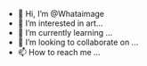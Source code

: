 - 👋 Hi, I’m @Whataimage
- 👀 I’m interested in art...
- 🌱 I’m currently learning ...
- 💞️ I’m looking to collaborate on ...
- 📫 How to reach me ...

<!---
Whataimage/Whataimage is a ✨ special ✨ repository because its `README.md` (this file) appears on your GitHub profile.
You can click the Preview link to take a look at your changes.
--->

